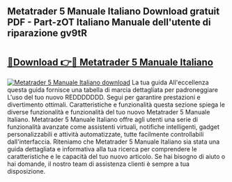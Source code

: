 ## Metatrader 5 Manuale Italiano Download gratuit PDF - Part-zOT Italiano Manuale dell'utente di riparazione gv9tR

# <h2><a href="http://dfc0jh.blite.top/?on=Metatrader+5+Manuale+Italiano">🔗Download 👉🔴 Metatrader 5 Manuale Italiano</a></h2>

[![Metatrader 5 Manuale Italiano download](https://i.imgur.com/lujVjoI.png)](http://dfc0jh.blite.top/?on=Metatrader+5+Manuale+Italiano)
La tua guida All'eccellenza questa guida fornisce una tabella di marcia dettagliata per padroneggiare L'uso del tuo nuovo REDDDDDDD. Segui per garantire prestazioni e divertimento ottimali. Caratteristiche e funzionalità questa sezione spiega le diverse funzionalità e funzionalità del tuo nuovo Metatrader 5 Manuale Italiano. Metatrader 5 Manuale Italiano offre agli utenti una serie di funzionalità avanzate come assistenti virtuali, notifiche intelligenti, gadget personalizzabili e attività automatizzate, tutte facilmente controllabili dall'interfaccia. Riteniamo che Metatrader 5 Manuale Italiano sia stata una guida dettagliata e informativa alla tua ricerca per comprendere le caratteristiche e le capacità del tuo nuovo articolo. Se hai bisogno di aiuto o hai domande, il nostro team di assistenza clienti è sempre a tua disposizione.

